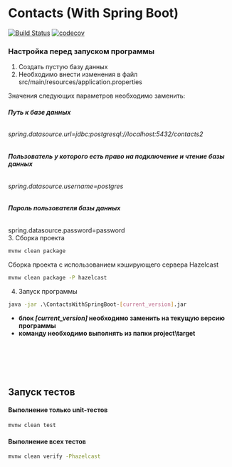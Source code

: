 # Contacts (With Spring Boot)
[![Build Status](https://travis-ci.org/GolovchenkoA/ContactsWithSpringBoot.svg?branch=master)](https://travis-ci.org/GolovchenkoA/ContactsWithSpringBoot)
[![codecov](https://codecov.io/gh/GolovchenkoA/ContactsWithSpringBoot/branch/master/graph/badge.svg)](https://codecov.io/gh/GolovchenkoA/ContactsWithSpringBoot)
### Настройка перед запуском программы

1. Создать пустую базу данных
2. Необходимо внести изменения в файл src/main/resources/application.properties

Значения следующих параметров необходимо заменить:

###### **Путь к базе данных**<br />
###### spring.datasource.url=jdbc:postgresql://localhost:5432/contacts2

###### **Пользователь у которого есть право на подключение и чтение базы данных**<br />
###### spring.datasource.username=postgres

###### **Пароль пользователя базы данных**<br />
spring.datasource.password=password
<br />
3. Сборка проекта
```sh
mvnw clean package
```
Сборка проекта с использованием кэширующего сервера Hazelcast<br />
```sh
mvnw clean package -P hazelcast
```
4. Запуск программы
```sh
java -jar .\ContactsWithSpringBoot-[current_version].jar
```

* **блок _[current_version]_ необходимо заменить на текущую версию программы**
* **команду необходимо выполнять из папки project\target**

</br>
</br>
</br>
</br>

## Запуск тестов

#### Выполнение только unit-тестов
```sh
mvnw clean test
```
#### Выполнение всех тестов
```sh
mvnw clean verify -Phazelcast
```
